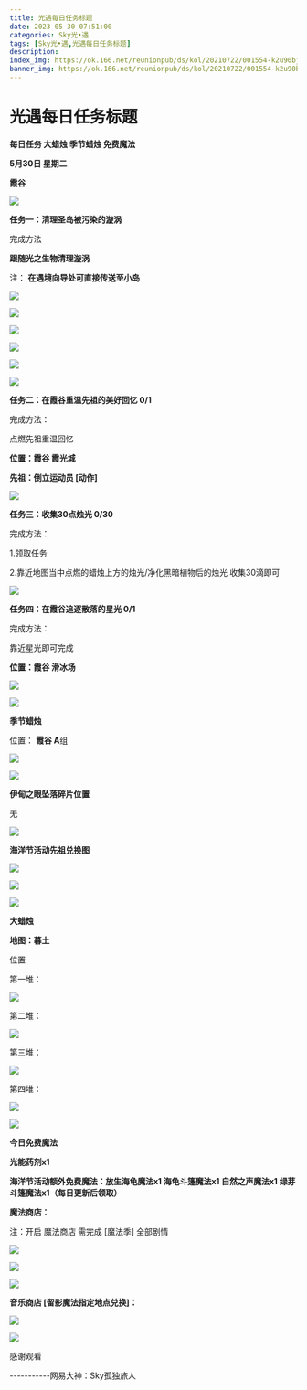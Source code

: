 ```yaml
---
title: 光遇每日任务标题
date: 2023-05-30 07:51:00
categories: Sky光•遇
tags: [Sky光•遇,光遇每日任务标题]
description: 
index_img: https://ok.166.net/reunionpub/ds/kol/20210722/001554-k2u90bj7ay.png?imageView&thumbnail=600x0&type=jpg
banner_img: https://ok.166.net/reunionpub/ds/kol/20210722/001554-k2u90bj7ay.png?imageView&thumbnail=600x0&type=jpg
---
```

# 光遇每日任务标题
**每日任务 大蜡烛 季节蜡烛 免费魔法**

 **5月30日 星期二**

 **霞谷**

![](https://img.166.net/reunionpub/ds/kol/20230530/001517-z3j8iwksva.jpg)

 **任务一：清理圣岛被污染的漩涡**

完成方法

 **跟随光之生物清理漩涡**

注： **在遇境向导处可直接传送至小岛**

![](https://img.166.net/reunionpub/ds/kol/20230530/000426-tfakgjpy60.jpg)

![](https://img.166.net/reunionpub/ds/kol/20230530/000441-r9cab6qynf.jpg)

![](https://img.166.net/reunionpub/ds/kol/20230530/000449-s3i7wlzkgo.jpg)

![](https://img.166.net/reunionpub/ds/kol/20230530/000456-tuopn5k0sg.jpg)

![](https://img.166.net/reunionpub/ds/kol/20230530/000504-sdcizeyas5.jpg)

![](https://img.166.net/reunionpub/ds/kol/20230530/000511-wdt36j2y7o.jpg)

 **任务二：在霞谷重温先祖的美好回忆 0/1**

完成方法：

点燃先祖重温回忆

 **位置：霞谷 霞光城**

 **先祖：倒立运动员 [动作]**

![](https://img.166.net/reunionpub/ds/kol/20230530/000546-ftzc6psb5v.jpeg)

 **任务三：收集30点烛光 0/30**

完成方法：

1.领取任务

2.靠近地图当中点燃的蜡烛上方的烛光/净化黑暗植物后的烛光 收集30滴即可

![](https://img.166.net/reunionpub/ds/kol/20230530/000557-as6j1bgzq4.jpg)

 **任务四：在霞谷追逐散落的星光 0/1**

完成方法：

靠近星光即可完成

 **位置：霞谷 滑冰场**

![](https://img.166.net/reunionpub/ds/kol/20230530/000613-5sqy7nudmj.jpeg)

![](https://img.166.net/reunionpub/ds/kol/20230502/053253-tkp31d0r2j.png)

 **季节蜡烛**

位置： **霞谷  A**组

![](https://img.166.net/reunionpub/ds/kol/20230529/235856-pj01nb2os6.png)

![](https://img.166.net/reunionpub/ds/kol/20230501/003537-boqnslm12s.png)

 **伊甸之眼坠落碎片位置**

无

![](https://img.166.net/reunionpub/ds/kol/20230501/003537-boqnslm12s.png)

 **海洋节活动先祖兑换图**

![](https://img.166.net/reunionpub/ds/kol/20230520/040300-zap2jkovds.jpg)

![](https://img.166.net/reunionpub/ds/kol/20230520/040310-ofs4cbrjhq.jpg)

![](https://img.166.net/reunionpub/ds/kol/20230501/003537-boqnslm12s.png)

 **大蜡烛**

 **地图：暮土**

位置

第一堆：

![](https://img.166.net/reunionpub/ds/kol/20230530/000022-u5dw83zsrp.jpeg)

第二堆：

![](https://img.166.net/reunionpub/ds/kol/20230530/000033-h8nqrtbva7.jpeg)

第三堆：

![](https://img.166.net/reunionpub/ds/kol/20230530/000042-vzw4rmqs8b.jpeg)

第四堆：

![](https://img.166.net/reunionpub/ds/kol/20230530/000100-3jy6i2vfnk.jpeg)

![](https://img.166.net/reunionpub/ds/kol/20221018/100256-wzutnocka0.png)

 **今日免费魔法**

 **光能药剂x1**

 **海洋节活动额外免费魔法：放生海龟魔法x1 海龟斗篷魔法x1 自然之声魔法x1 绿芽斗篷魔法x1（每日更新后领取）**

 **魔法商店：**

注：开启 魔法商店 需完成 [魔法季] 全部剧情

![](https://img.166.net/reunionpub/ds/kol/20221018/100559-oibznvdtus.png)

![](https://img.166.net/reunionpub/ds/kol/20230530/000958-iqu5cfp0db.jpeg)

![](https://img.166.net/reunionpub/ds/kol/20230520/024526-niy97hflvp.jpeg)

 **音乐商店 [留影魔法指定地点兑换]：**

![](https://img.166.net/reunionpub/ds/kol/20230529/003728-tes529zlmh.jpeg)

![](https://img.166.net/reunionpub/ds/kol/20230502/235738-ls601349yq.png)

感谢观看

\-----------网易大神：Sky孤独旅人

